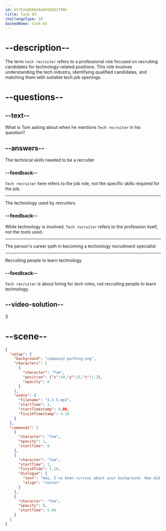 ```yaml
---
id: 657b2e0666d4a9d1b851f90e
title: Task 83
challengeType: 19
dashedName: task-83
---
```


<!-- (Audio) Tom: Hey, I've been curious about your background. How did you end up as a Tech recruiter? -->

# --description--

The term `tech recruiter` refers to a professional role focused on recruiting candidates for technology-related positions. This role involves understanding the tech industry, identifying qualified candidates, and matching them with suitable tech job openings.

# --questions--

## --text--

What is Tom asking about when he mentions `Tech recruiter` in his question?

## --answers--

The technical skills needed to be a recruiter

### --feedback--

`Tech recruiter` here refers to the job role, not the specific skills required for the job.

---

The technology used by recruiters

### --feedback--

While technology is involved, `Tech recruiter` refers to the profession itself, not the tools used.

---

The person's career path in becoming a technology recruitment specialist

---

Recruiting people to learn technology

### --feedback--

`Tech recruiter` is about hiring for tech roles, not recruiting people to learn technology.

## --video-solution--

3

# --scene--

```json
{
  "setup": {
    "background": "company2-parking.png",
    "characters": [
      {
        "character": "Tom",
        "position": {"x":50,"y":15,"z":1.2},
        "opacity": 0
      }
    ],
    "audio": {
      "filename": "3.1-5.mp3",
      "startTime": 1,
      "startTimestamp": 0.00,
      "finishTimestamp": 4.16
    }
  },
  "commands": [
    {
      "character": "Tom",
      "opacity": 1,
      "startTime": 0
    },
    {
      "character": "Tom",
      "startTime": 1,
      "finishTime": 5.16,
      "dialogue": {
        "text": "Hey, I've been curious about your background. How did you end up as a tech recruiter?",
        "align": "center"
      }
    },
    {
      "character": "Tom",
      "opacity": 0,
      "startTime": 5.66
    }
  ]
}
```
